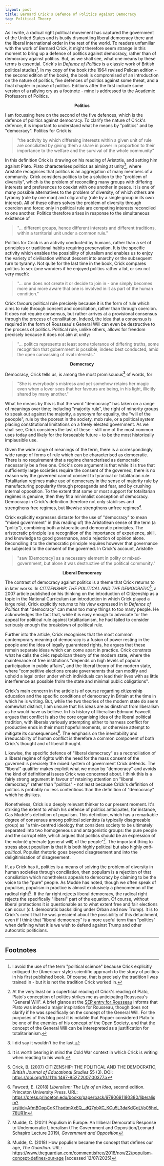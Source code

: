 ```yaml
---
layout: post
title: Bernard Crick's Defence of Politics Against Democracy
tag: Political Theory
---
```


As I write, a radical right political movement has captured the government of the United States and is busily dismantling liberal democracy there and the liberal international order in the rest of the world. To readers unfamiliar with the work of Bernard Crick, it might therefore seem strange in this moment to bring up a defence of politics against democracy, rather than of democracy against politics. But, as we shall see, what one means by these terms is essential. Crick's *[In Defence of Politics](https://www.amazon.co.uk/Defence-Politics-Sir-Bernard-Crick/dp/0826450652)* is a classic work of British political studies[^1]. In my copy of the book (the 1964 revised Pelican edition - the second edition of the book), the book is compromised of an introduction on the nature of politics, five defences of politics against some threat, and a final chapter in praise of politics. Editions after the first include some version of a rallying cry as a footnote - mine is addressed to the Academic Professors of Politics.

<p style="text-align:center"><strong>Politics</strong></p>

I am focussing here on the second of the five defences, which is the defence of politics against democracy. To clarify the nature of Crick's defence, it is important to understand what he means by "politics" and by "democracy". Politics for Crick is:

> "the activity by which differeing interests within a given unit of rule are conciliated by giving them a share in power in proportion to their importance to the welfare and the survival of the whole community"

In this definition Crick is drawing on his reading of Aristotle, and setting him against Plato. Plato characterises politics as aiming at unity[^2], where Aristotle recognises that politics is an aggregation of many members of a community. Crick considers politics to be a solution to the "problem of diversity", which is the problem of reconciling many groups with differing interests and preferences to coexist with one another in peace. It is one of many possible alternatives to the problem of diversity, of which others are tyranny (rule by one man) and oligrarchy (rule by a single group in its own interest). All of these others solves the problem of diversity through coercion and force: only in political rule are competing interests reconciled to one another. Politics therefore arises in response to the simultaneous existence of

> "... different groups, hence different interests and different traditions, within a territorial unit under a common rule."

Politics for Crick is an activity conducted by humans, rather than a set of principles or traditional habits requiring preservation. It is the specific activity which enables the possibility of pluralism and enables us to enjoy the variety of civilisation without descent into anarchy or the subsequent turn to tyranny. Not quite for the last time in the book, Crick compares politics to sex (one wonders if he enjoyed politics rather a lot, or sex not very much):

> "... one does not create it or decide to join in - one simply becomes more and more aware that one is involved in it as part of the human condition."

Crick favours political rule precisely because it is the form of rule which aims to rule through consent and consiliation, rather than through coercion. It does not require consensus, but rather arrives at a provisional consensus through the process of consilitation. Indeed, the idea that a consensus is required in the form of Rousseau's General Will can even be destructive to the process of politics. Political rule, unlike others, allows for freedom precisely because it does not aim at unity:

> "... politics represents at least some tolerance of differing truths, some recognition that gobernment is possible, indeed best conducted, amid the open canvassing of rival interests."

<p style="text-align:center"><strong>Democracy</strong></p>

Democracy, Crick tells us, is among the most promiscuous[^3] of words, for

> "She is everybody's mistress and yet somehow retains her magic even when a lover sees that her favours are being, in his light, illicitly shared by many another."

What he means by this is that the word "democracy" has taken on a range of meanings over time; including "majority rule", the right of minority groups to speak out against the majority, a synonym for equality, the "will of the peoople", rule by the poorest in the society, mob rule, or a political system placing constitutional limitations on a freely elected government. As we shall see, Crick considers the last of these - still one of the most common uses today and likely for the forseeable future - to be the most historically implausible use.

Given the wide range of meanings of the term, there is a correspondingly wide range of forms of rule which can be characterised as democratic. There is no requirement that a regime characterised as democratic necessarily be a free one. Crick's core argument is that while it is true that sufficiently large societies require the consent of the governed, there is no reason why the governed cannot consent to tyranical or totalitarian rule. Totalitarian regimes make use of democracy in the sense of majority rule by manufacturing popularity through propaganda and fear, and by crushing internal opposition. To the extent that some or most support for totalitarian regimes is genuine, then they fit a minimalist conception of democracy. Democracy in Crick's definition therefore not only stabilises and strengthens free regimes, but likewise strengthens unfree regimes[^4].

Crick explicitly expresses distaste for the use of "democracy" to mean "mixed government" in (his reading of) the Aristotlean sense of the term (a "polity"), combining both aristocratic and democratic principles. The aristocratic principle is a recognition of the importance of experience, skill, and knowledge to good governance, and a rejection of opinion alone. Reconciling it to the democratic principle requires however that governance be subjected to the consent of the governed. In Crick's account, Aristotle

> "saw [Democracy] as a necessary element in polity or mixed-government, but alone it was destructive of the political community."

<p style="text-align:center"><strong>Liberal Democracy</strong></p>

The contrast of democracy against politics is a theme that Crick returns to in later works. In _CITIZENSHIP: THE POLITICAL AND THE DEMOCRATIC_[^5], a 2007 article published on his thinking on the introduction of Citizenship as a topic in the National Curriculum (an introduction in which Crick played a large role), Crick explicitly returns to his view expressed in _In Defence of Politics_ that "democracy" can mean too many things to too many people. He acknowledges the fact that, while it is easy enough to advocate for the appeal for political rule against totalitarianism, he had failed to consider seriously enough the breakdown of political rule.

Further into the article, Crick recognises that the most common contemporary meaning of democracy is a fusion of power resting in the people and the idea of legally guaranteed rights, he argues that these remain separate ideas which can come apart in practice. Crick constrats what he calls the civic republican theory of the modern state, where the maintenance of free institutions "depends on high levels of popular participation in public affairs", and the liberal theory of the modern state, where "competitive elections create governemnts that can modify and uphold a legal order under which individuals can lead their lives with as little interference as possible frolm the state and minimal public obligations".

Crick's main concern in the article is of course regarding citizenship education and the specific conditions of democracy in Britain at the time in which he is writing. But, while the two theories of the modern state do seem somewhat distinct, I am unsure that his ideas are as dinstinct from liberalism as he would have us believe. In his history of liberalism Edmund Fawcett argues that conflict is also the core organising idea of the liberal political tradition, with liberals variously attempting either to harness conflict for productive ends in their most hopeful moments, or otherwise attempt to mitigate its consequences[^6]. The emphasis on the inevitability and irreducability of human conflict is therefore a common component of both Crick's thought and of liberal thought.

Likewise, the specific defence of "liberal democracy" as a reconciliation of a liberal regime of rights with the need for the mass consent of the governed is precisely the mixed system of government Crick defends. The "liberal" qualifier makes explicit what we mean by "democracy" and avoids the kind of definitional issues Crick was concerned about. I think this is a fairly strong argument in favour of retaining attention on "liberal democracy" rather than "politics" - not least because Crick's definition of politics is probably no less contentious than the definition of "democracy" which he dislikes.

Nonetheless, Crick is a deeply relevant thinker to our present moment. It's striking the extent to which his defence of politics anticipates, for instance, Cas Mudde's definition of populism. This definition, which has a remarkable degree of consensus among political scientists (a typically disagreeable group) as "a thin-centred ideology that considers society to be ultimately separated into two homogeneous and antagonistic groups: the pure people and the corrupt elite, which argues that politics should be an expression of the volonté générale (general will) of the people"[^7]. The important thing to stress about populism is that it is both highly political but also highly _anti-political_. Populist rhetoric goes beyond disagreement and into the deligitimisation of disagreement.

If, as Crick has it, politics is a means of solving the problem of diversity in human societies through conciliation, then populism is a rejection of that consiliation which nonetheless appeals to democracy by claiming to be the voice to the "pure" people. As Mudde has noted, though we often speak of populism, populism in practice is almost exclusively a phenomenon of the radical right[^8]. If the far right rejects liberal democracy, the radical right rejects the specifically "liberal" part of the equation. Of course, without liberal protections it is questionable as to what extent free and fair elections can occur (c.f. democratic backsliding under Orban and now Trump). It is to Crick's credit that he was prescient about the possibility of this detachment, even if I think that "liberal democracy" is a more useful term than "politics" when defining what it is we wish to defend against Trump and other autocratic politicians.


---

## Footnotes

[^1]: I avoid the use of the term "political science" because Crick explicitly critiqued the (American-style) scientific approach to the study of politics in his first published book. Of course, that is precisely the tradition I was trained in - but it is not the tradition Crick worked in.
[^2]: At the very least on a superficial reading of Crick's reading of Plato, Plato's conception of politics strikes me as anticipating Rousseau's "General Will". A brief glance at the [SEP entry for Rousseau](https://plato.stanford.edu/entries/rousseau/) informs that Plato was indeed a major inspiration for Rousseau, though does not clarify if he was specifically on the concept of the General Will. For the purposes of this blog post it is notable that Popper considered Plato to be one of the enemies of his concept of the Open Society, and that the concept of the General Will can be interepreted as a justification for totalitarianism.
[^3]: I did say it wouldn't be the last.
[^4]: It is worth bearing in mind the Cold War context in which Crick is writing when reacting to his work.
[^5]: Crick, B. (2007) CITIZENSHIP: THE POLITICAL AND THE DEMOCRATIC, _British Journal of Educational Studies_ 55 (3). DOI: <https://doi.org/10.1111/j.1467-8527.2007.00377.x>
[^6]: Fawcett, E. (2018) _Liberalism: The Life of an Idea_, second edition. Princeton University Press. URL: <https://press.princeton.edu/books/paperback/9780691180380/liberalism?srsltid=AfmBOopCqKThsdtmXxEQ__dQ7pbXC_KCu5L3daKdCqLVo05heL78UR1n>
[^7]: Mudde, C. (2021) Populism in Europe: An Illiberal Democratic Response to Undemocratic Liberalism (The Government and Opposition/Leonard Schapiro Lecture 2019), _Government and Opposition_
[^8]: Mudde, C. (2018) How populism became the concept that defines our age, _The Guardian_. URL: <https://www.theguardian.com/commentisfree/2018/nov/22/populism-concept-defines-our-age> [accessed 12/07/2025]